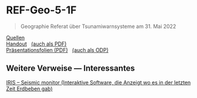 # REF-Geo-5-1F

> Geographie Referat über Tsunamiwarnsysteme am 31. Mai 2022

[Quellen](notes/Quellen.md)  
[Handout](notes/Handout.md) &nbsp; [(auch als PDF)](export/Handout.pdf)  
[Präsentationsfolien (PDF)](export/presentation.pdf) &nbsp; [(auch als ODP)](export/presentation.odp)

## Weitere Verweise — Interessantes

[IRIS – Seismic monitor (Interaktive Software, die Anzeigt wo es in der letzten Zeit Erdbeben gab)](http://ds.iris.edu/seismon/index.phtml)
